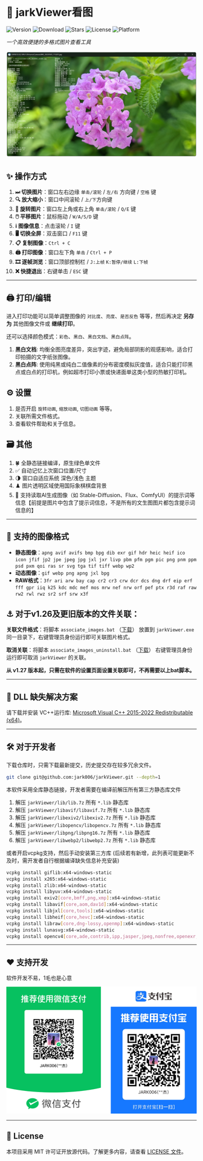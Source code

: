# 🌟 jarkViewer看图

![Version](https://img.shields.io/github/v/release/jark006/jarkViewer) ![Download](https://img.shields.io/github/downloads/jark006/jarkviewer/total) ![Stars](https://img.shields.io/github/stars/jark006/jarkViewer) ![License](https://img.shields.io/github/license/jark006/jarkViewer) ![Platform](https://img.shields.io/badge/OS-Windows%2010/11%2064%20bit-00adef.svg)

*一个高效便捷的多格式图片查看工具*

![Preview](preview.png)

## ✨ 操作方式

1. **⏭ 切换图片**：窗口左右边缘 `单击/滚轮` / `左/右` 方向键 / `空格` 键
1. **🔍 放大缩小**：窗口中间滚轮 / `上/下`方向键
1. **🔄 旋转图片**：窗口左上角或右上角 `单击/滚轮` / `Q/E` 键
1. **🖱️ 平移图片**：鼠标拖动 / `W/A/S/D` 键
1. **ℹ️ 图像信息**：点击滚轮 / `I` 键
1. **🖥️ 切换全屏**：双击窗口 / `F11` 键
1. **📋 复制图像**：`Ctrl + C`
1. **🖨 打印图像**：窗口左下角 `单击` / `Ctrl + P`
1. **🎞️ 逐帧浏览**：窗口顶部控制栏 / `J:上帧` `K:暂停/继续` `L:下帧`
1. **❌ 快捷退出**：右键单击 / `ESC` 键

---

## 🖨 打印/编辑

进入打印功能可以简单调整图像的 `对比度`、`亮度`、`是否反色` 等等，然后再决定 **另存为** 其他图像文件或 **继续打印**。

还可以选择颜色模式：`彩色`、`黑白`、`黑白文档`、`黑白点阵`。

1. **黑白文档**: 均衡全图亮度差异，突出字迹，避免局部阴影的观感影响，适合打印拍摄的文字纸张图像。
1. **黑白点阵**: 使用纯黑或纯白二值像素的分布密度模拟灰度值，适合只能打印黑点或白点的打印机，例如超市打印小票或快递面单这类小型的热敏打印机。

## ⚙️ 设置

1. 是否开启 `旋转动画`, `缩放动画`, `切图动画` 等等。
1. 关联所需文件格式。
1. 查看软件帮助和关于信息。

## 🗃️ 其他

1. 🍀 全静态链接编译，原生绿色单文件
1. ✅ 自动记忆上次窗口位置/尺寸
1. 🌗 窗口自适应系统 深色/浅色 主题
1. ♟️ 图片透明区域使用国际象棋棋盘背景
1. 📖 支持读取AI生成图像（如 Stable-Diffusion、Flux、ComfyUI）的提示词等信息【前提是图片中包含了提示词信息，不是所有的文生图图片都包含提示词信息的】

---

## 📂 支持的图像格式

- **静态图像**：`apng avif avifs bmp bpg dib exr gif hdr heic heif ico icon jfif jp2 jpe jpeg jpg jxl jxr livp pbm pfm pgm pic png pnm ppm psd pxm qoi ras sr svg tga tif tiff webp wp2`
- **动态图像**：`gif webp png apng jxl bpg`  
- **RAW格式**：`3fr ari arw bay cap cr2 cr3 crw dcr dcs dng drf eip erf fff gpr iiq k25 kdc mdc mef mos mrw nef nrw orf pef ptx r3d raf raw rw2 rwl rwz sr2 srf srw x3f`

## ⚓ 对于v1.26及更旧版本的文件关联：

**关联文件格式**：将脚本 `associate_images.bat` （[下载](https://github.com/jark006/jarkViewer/releases/download/v1.22/associate_images.bat)） 放置到 `jarkViewer.exe` 同一目录下，右键管理员身份运行即可关联图片格式。

**取消关联**：将脚本 `associate_images_uninstall.bat` （[下载](https://github.com/jark006/jarkViewer/releases/download/v1.22/associate_images_uninstall.bat)） 右键管理员身份运行即可取消 `jarkViewer` 的关联。

**从 v1.27 版本起，只需在软件的设置页面设置关联即可，不再需要以上bat脚本。**

---

## 🔧 DLL 缺失解决方案

请下载并安装 VC++运行库: [Microsoft Visual C++ 2015-2022 Redistributable (x64)](https://aka.ms/vs/17/release/vc_redist.x64.exe)。

---

## 🛠️ 对于开发者

下载仓库时，只需下载最新提交，历史提交存在较多冗余文件。
```sh
git clone git@github.com:jark006/jarkViewer.git --depth=1
```

本软件采用全库静态链接，开发者需要在编译前解压所有第三方静态库文件

1. 解压 `jarkViewer/lib/lib.7z` 所有 `*.lib` 静态库
2. 解压 `jarkViewer/libavif/libavif.7z` 所有 `*.lib` 静态库
3. 解压 `jarkViewer/libexiv2/libexiv2.7z` 所有 `*.lib` 静态库
4. 解压 `jarkViewer/libopencv/libopencv.7z` 所有 `*.lib` 静态库
5. 解压 `jarkViewer/libpng/libpng16.7z` 所有 `*.lib` 静态库
6. 解压 `jarkViewer/libwebp2/libwebp2.7z` 所有 `*.lib` 静态库

或者开启vcpkg支持，然后手动安装第三方库 (后续若有新增，此列表可能更新不及时，需开发者自行根据编译缺失信息补充安装)

```sh
vcpkg install giflib:x64-windows-static
vcpkg install x265:x64-windows-static
vcpkg install zlib:x64-windows-static
vcpkg install libyuv:x64-windows-static
vcpkg install exiv2[core,bmff,png,xmp]:x64-windows-static
vcpkg install libavif[core,aom,dav1d]:x64-windows-static
vcpkg install libjxl[core,tools]:x64-windows-static
vcpkg install libheif[core,hevc]:x64-windows-static
vcpkg install libraw[core,dng-lossy,openmp]:x64-windows-static
vcpkg install lunasvg:x64-windows-static
vcpkg install opencv4[core,ade,contrib,ipp,jasper,jpeg,nonfree,openexr,opengl,openjpeg,png,tiff,webp,world]:x64-windows-static
```

---

## ❤ 支持开发

软件开发不易，1毛也是心意

![donate](donate.png)

---

## 📜 License

本项目采用 MIT 许可证开放源代码。了解更多内容，请查看 [LICENSE 文件](https://github.com/jark006/jarkViewer/blob/main/LICENSE)。
